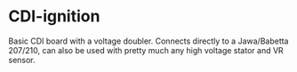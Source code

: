 # CDI-ignition
Basic CDI board with a voltage doubler. 
Connects directly to a Jawa/Babetta 207/210, can also be used with pretty much any high voltage stator and VR sensor.
